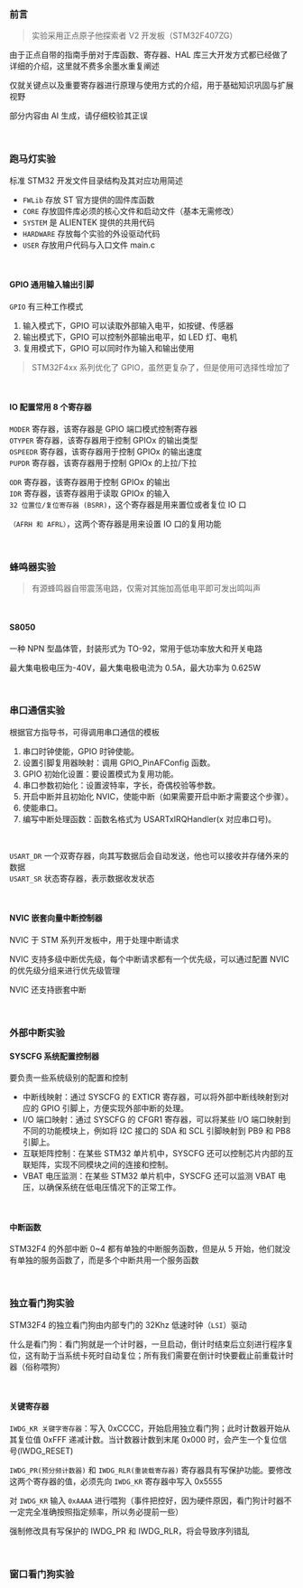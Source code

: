 ### 前言

> 实验采用正点原子他探索者 V2 开发板（STM32F407ZG）

由于正点自带的指南手册对于库函数、寄存器、HAL 库三大开发方式都已经做了详细的介绍，这里就不费多余墨水重复阐述

仅就关键点以及重要寄存器进行原理与使用方式的介绍，用于基础知识巩固与扩展视野

部分内容由 AI 生成，请仔细校验其正误

<br>

### 跑马灯实验

标准 STM32 开发文件目录结构及其对应功用简述

- `FWLib` 存放 ST 官方提供的固件库函数
- `CORE` 存放固件库必须的核心文件和启动文件（基本无需修改）
- `SYSTEM` 是 ALIENTEK 提供的共用代码
- `HARDWARE` 存放每个实验的外设驱动代码
- `USER` 存放用户代码与入口文件 main.c

<br>

#### GPIO 通用输入输出引脚

`GPIO` 有三种工作模式

1. 输入模式下，GPIO 可以读取外部输入电平，如按键、传感器
2. 输出模式下，GPIO 可以控制外部输出电平，如 LED 灯、电机
3. 复用模式下，GPIO 可以同时作为输入和输出使用

> STM32F4xx 系列优化了 GPIO，虽然更复杂了，但是使用可选择性增加了

<br>

#### IO 配置常用 8 个寄存器

`MODER` 寄存器，该寄存器是 GPIO 端口模式控制寄存器  
`OTYPER` 寄存器，该寄存器用于控制 GPIOx 的输出类型  
`OSPEEDR` 寄存器，该寄存器用于控制 GPIOx 的输出速度  
`PUPDR` 寄存器，该寄存器用于控制 GPIOx 的上拉/下拉

`ODR` 寄存器，该寄存器用于控制 GPIOx 的输出  
`IDR` 寄存器，该寄存器用于读取 GPIOx 的输入  
`32 位置位/复位寄存器 (BSRR)`，这个寄存器是用来置位或者复位 IO 口

`（AFRH 和 AFRL）`，这两个寄存器是用来设置 IO 口的复用功能

<br>

### 蜂鸣器实验

> 有源蜂鸣器自带震荡电路，仅需对其施加高低电平即可发出鸣叫声

<br>

#### S8050

一种 NPN 型晶体管，封装形式为 TO-92，常用于低功率放大和开关电路

最大集电极电压为-40V，最大集电极电流为 0.5A，最大功率为 0.625W

<br>

### 串口通信实验

根据官方指导书，可得调用串口通信的模板

1. 串口时钟使能，GPIO 时钟使能。
2. 设置引脚复用器映射：调用 GPIO_PinAFConfig 函数。
3. GPIO 初始化设置：要设置模式为复用功能。
4. 串口参数初始化：设置波特率，字长，奇偶校验等参数。
5. 开启中断并且初始化 NVIC，使能中断（如果需要开启中断才需要这个步骤）。
6. 使能串口。
7. 编写中断处理函数：函数名格式为 USARTxIRQHandler(x 对应串口号)。

<br>

`USART_DR` 一个双寄存器，向其写数据后会自动发送，他也可以接收并存储外来的数据  
`USART_SR` 状态寄存器，表示数据收发状态

<br>

#### NVIC 嵌套向量中断控制器

NVIC 于 STM 系列开发板中，用于处理中断请求

NVIC 支持多级中断优先级，每个中断请求都有一个优先级，可以通过配置 NVIC 的优先级分组来进行优先级管理

NVIC 还支持嵌套中断

<br>

### 外部中断实验

#### SYSCFG 系统配置控制器

要负责一些系统级别的配置和控制

- 中断线映射：通过 SYSCFG 的 EXTICR 寄存器，可以将外部中断线映射到对应的 GPIO 引脚上，方便实现外部中断的处理。
- I/O 端口映射：通过 SYSCFG 的 CFGR1 寄存器，可以将某些 I/O 端口映射到不同的功能模块上，例如将 I2C 接口的 SDA 和 SCL 引脚映射到 PB9 和 PB8 引脚上。
- 互联矩阵控制：在某些 STM32 单片机中，SYSCFG 还可以控制芯片内部的互联矩阵，实现不同模块之间的连接和控制。
- VBAT 电压监测：在某些 STM32 单片机中，SYSCFG 还可以监测 VBAT 电压，以确保系统在低电压情况下的正常工作。

<br>

#### 中断函数

STM32F4 的外部中断 0~4 都有单独的中断服务函数，但是从 5 开始，他们就没有单独的服务函数了，而是多个中断共用一个服务函数

<br>

### 独立看门狗实验

STM32F4 的独立看门狗由内部专门的 32Khz 低速时钟（`LSI`）驱动

什么是看门狗：看门狗就是一个计时器，一旦启动，倒计时结束后立刻进行程序复位，这有助于当系统卡死时自动复位；所有我们需要在倒计时快要截止前重载计时器（俗称喂狗）

<br>

#### 关键寄存器

`IWDG_KR 关键字寄存器`：写入 0xCCCC，开始启用独立看门狗；此时计数器开始从其复位值 0xFFF 递减计数。当计数器计数到末尾 0x000 时，会产生一个复位信号(IWDG_RESET)

`IWDG_PR(预分频计数器)` 和 `IWDG_RLR(重装载寄存器)` 寄存器具有写保护功能。要修改这两个寄存器的值，必须先向 `IWDG_KR` 寄存器中写入 0x5555

对 `IWDG_KR` 输入 `0xAAAA` 进行喂狗（事件把控好，因为硬件原因，看门狗计时器不一定完全准确按照指定频率，所以务必提前一些）

强制修改具有写保护的 IWDG_PR 和 IWDG_RLR，将会导致序列错乱

<br>

### 窗口看门狗实验
